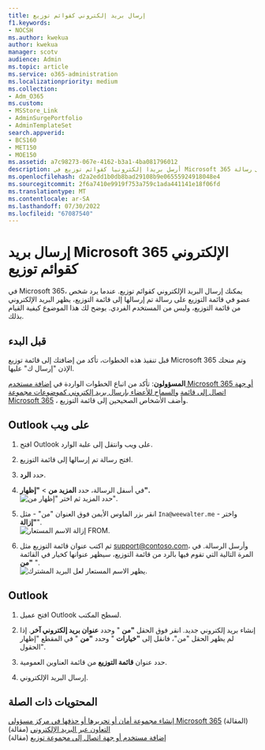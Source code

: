```yaml
---
title: إرسال بريد إلكتروني كقوائم توزيع
f1.keywords:
- NOCSH
ms.author: kwekua
author: kwekua
manager: scotv
audience: Admin
ms.topic: article
ms.service: o365-administration
ms.localizationpriority: medium
ms.collection:
- Adm_O365
ms.custom:
- MSStore_Link
- AdminSurgePortfolio
- AdminTemplateSet
search.appverid:
- BCS160
- MET150
- MOE150
ms.assetid: a7c98273-067e-4162-b3a1-4ba081796012
description: أرسل بريدا إلكترونيا كقوائم توزيع في Microsoft 365 بحيث يبدو أنه من قائمة التوزيع عندما يرد أحد الأعضاء على رسالة.
ms.openlocfilehash: d2a2edd1b0db8bad29108b9e06555924918048e4
ms.sourcegitcommit: 2f6a7410e9919f753a759c1ada441141e18f06fd
ms.translationtype: MT
ms.contentlocale: ar-SA
ms.lasthandoff: 07/30/2022
ms.locfileid: "67087540"
---
```

# <a name="send-microsoft-365-email-as-a-distribution-list"></a>إرسال بريد Microsoft 365 الإلكتروني كقوائم توزيع

في Microsoft 365، يمكنك إرسال البريد الإلكتروني كقوائم توزيع. عندما يرد شخص عضو في قائمة التوزيع على رسالة تم إرسالها إلى قائمة التوزيع، يظهر البريد الإلكتروني من قائمة التوزيع، وليس من المستخدم الفردي. يوضح لك هذا الموضوع كيفية القيام بذلك.
  
## <a name="before-you-begin"></a>قبل البدء

قبل تنفيذ هذه الخطوات، تأكد من إضافتك إلى قائمة توزيع Microsoft 365 وتم منحك الإذن "إرسال ك" عليها.
  
 **المسؤولون**: تأكد من اتباع الخطوات الواردة في [إضافة مستخدم Microsoft 365 أو جهة اتصال إلى قائمة](../email/add-user-or-contact-to-distribution-list.md) [والسماح للأعضاء بإرسال بريد إلكتروني كموضوعات مجموعة Microsoft 365](../../solutions/allow-members-to-send-as-or-send-on-behalf-of-group.md#allow-members-to-send-email-as-a-group) ، وأضف الأشخاص الصحيحين إلى قائمة التوزيع.
  
## <a name="outlook-on-the-web"></a>Outlook على ويب

1. افتح Outlook على ويب وانتقل إلى علبة الوارد. 
    
2. افتح رسالة تم إرسالها إلى قائمة التوزيع. 
    
3. حدد **الرد**. 
    
4. في أسفل الرسالة، حدد **المزيد من** \> **"إظهار".**<br/> ![حدد المزيد ثم اختر "إظهار من".](../../media/534f13b7-9f15-48ea-8835-ea2ed1863ece.png)
  
5. انقر بزر الماوس الأيمن فوق العنوان "من" - مثل `Ina@weewalter.me` - واختر **"إزالة**".<br/> ![إزالة الاسم المستعار FROM.](../../media/9b8d8e8f-dc46-499c-89bd-0a480603bf1f.png)
  
6. ثم اكتب عنوان قائمة التوزيع مثل support@contoso.com، وأرسل الرسالة. في المرة التالية التي تقوم فيها بالرد من قائمة التوزيع، سيظهر عنوانها كخيار في القائمة **"من** ".<br/>![يظهر الاسم المستعار لعل البريد المشترك.](../../media/f7632a9a-9cab-446c-9e37-23ef50c5b975.png)

## <a name="outlook"></a>Outlook

1. افتح عميل Outlook لسطح المكتب.

2. إنشاء بريد إلكتروني جديد. انقر فوق الحقل **"من** " وحدد **عنوان بريد إلكتروني آخر**. إذا لم يظهر الحقل "من"، فانقل إلى **"خيارات** " وحدد **"من** " في المقطع "إظهار الحقول".

3. حدد عنوان **قائمة التوزيع** من قائمة العناوين العمومية.

4. إرسال البريد الإلكتروني.

## <a name="related-content"></a>المحتويات ذات الصلة

[إنشاء مجموعة أمان أو تحريرها أو حذفها في مركز مسؤولي Microsoft 365](../email/create-edit-or-delete-a-security-group.md) (المقالة)\
[التعاون عبر البريد الإلكتروني](../email/email-collaboration.md) (مقالة)\
[إضافة مستخدم أو جهة اتصال إلى مجموعة توزيع](../email/add-user-or-contact-to-distribution-list.md) (مقالة)